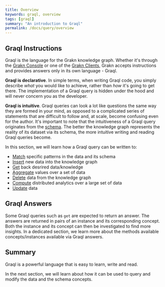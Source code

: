 ```yaml
---
title: Overview
keywords: graql, overview
tags: [graql]
summary: "An introduction to Graql"
permalink: /docs/query/overview
---
```


## Graql Instructions
Graql is the language for the Grakn knowledge graph. Whether it's through the [Grakn Console](...) or one of the [Grakn Clients](...), Grakn accepts instructions and provides answers only in its own language - Graql.

**Graql is declarative**. In simple terms, when writing Graql code, you simply describe _what_ you would like to achieve, rather than _how_ it's going to get there. The implementation of a Graql query is hidden under the hood and will never concern you as the developer.

**Graql is intuitive**. Graql queries can look a lot like questions the same way they are formed in your mind, as opposed to a complicated series of statements that are difficult to follow and, at scale, become confusing even for the author. It's important to note that the intuitiveness of a Graql query originates from the [schema](/docs/schema/overview). The better the knowledge graph represents the reality of its dataset via its schema, the more intuitive writing and reading Graql queries become.

In this section, we will learn how a Graql query can be written to:
- [Match](/docs/query/match) specific patterns in the data and its schema
- [Insert](/docs/query/insert) new data into the knowledge graph
- [Get](/docs/query/get) back desrired data/knowledge
- [Aggregate](/docs/query/aggregate) values over a set of data
- [Delete](/docs/query/delete) data from the knowledge graph
- [Compute](/docs/query/compute) distributed analytics over a large set of data
- [Update](/docs/query/update) data

## Graql Answers
Some Graql queries such as `get` are expected to return an answer. The answers are returned in pairs of an instance and its corresponding concept. Both the instance and its concept can then be investigated to find more insights. In a dedicated section, we learn more about the methods available concepts/instances available via Graql answers.

## Summary
Graql is a powerful language that is easy to learn, write and read.

In the next section, we will learn about how it can be used to query and modify the data and the schema concepts.